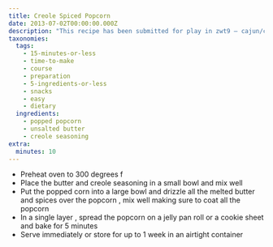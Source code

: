 ```yaml
---
title: Creole Spiced Popcorn
date: 2013-07-02T00:00:00.000Z
description: "This recipe has been submitted for play in zwt9 – cajun/creole. this recipe is from cookbook: the spice kitchen everyday cooking with organic spices.\r\n\r\nwe loved this savory and spicy popcorn, hope you will also.  nothing better than crunchy popcorn, thats been buttered and spiced."
taxonomies:
  tags:
    - 15-minutes-or-less
    - time-to-make
    - course
    - preparation
    - 5-ingredients-or-less
    - snacks
    - easy
    - dietary
  ingredients:
    - popped popcorn
    - unsalted butter
    - creole seasoning
extra:
  minutes: 10
---
```

 - Preheat oven to 300 degrees f
 - Place the butter and creole seasoning in a small bowl and mix well
 - Put the popped corn into a large bowl and drizzle all the melted butter and spices over the popcorn , mix well making sure to coat all the popcorn
 - In a single layer , spread the popcorn on a jelly pan roll or a cookie sheet and bake for 5 minutes
 - Serve immediately or store for up to 1 week in an airtight container
